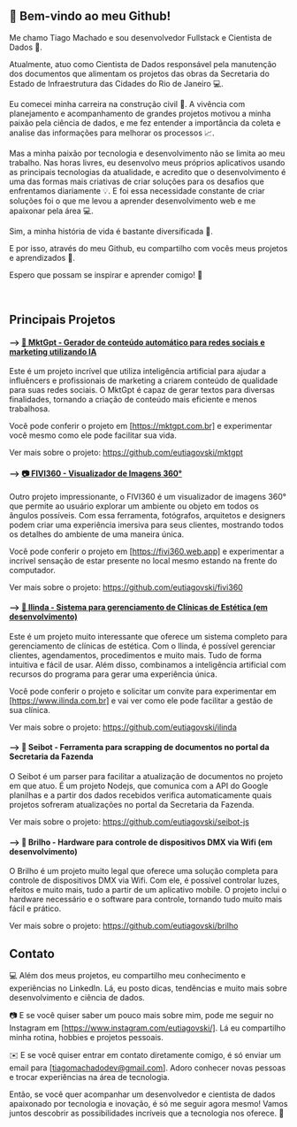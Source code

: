 ## 👋 Bem-vindo ao meu Github!

Me chamo Tiago Machado e sou desenvolvedor Fullstack e Cientista de Dados 🚀.

Atualmente, atuo como Cientista de Dados responsável pela manutenção dos documentos que alimentam os projetos das obras da Secretaria do Estado de Infraestrutura das Cidades do Rio de Janeiro 💻.

Eu comecei minha carreira na construção civil 🔨. A vivência com planejamento e acompanhamento de grandes projetos motivou a minha paixão pela ciência de dados, e me fez entender a importância da coleta e analise das informações para melhorar os processos 📈.


Mas a minha paixão por tecnologia e desenvolvimento não se limita ao meu trabalho. Nas horas livres, eu desenvolvo meus próprios aplicativos usando as principais tecnologias da atualidade, e acredito que o desenvolvimento é uma das formas mais criativas de criar soluções para os desafios que enfrentamos diariamente 💡. E foi essa necessidade constante de criar soluções foi o que me levou a aprender desenvolvimento web e me apaixonar pela área 💻.


Sim, a minha história de vida é bastante diversificada 🌈.


E por isso, através do meu Github, eu compartilho com vocês meus projetos e aprendizados 🤝.

Espero que possam se inspirar e aprender comigo! 🌟

</br>

## Principais Projetos

#### --> <a href='https://mktgpt.com.br' target='_blank'>🚀 MktGpt - Gerador de conteúdo automático para redes sociais e marketing utilizando IA</a>

Este é um projeto incrível que utiliza inteligência artificial para ajudar a influêncers e profissionais de marketing a criarem conteúdo de qualidade para suas redes sociais. O MktGpt é capaz de gerar textos para diversas finalidades, tornando a criação de conteúdo mais eficiente e menos trabalhosa. 

Você pode conferir o projeto em [https://mktgpt.com.br] e experimentar você mesmo como ele pode facilitar sua vida.

Ver mais sobre o projeto: https://github.com/eutiagovski/mktgpt
</br>

#### --> <a href='https://fivi360.web.app' target='_blank'>📷 FIVI360 - Visualizador de Imagens 360°</a>

Outro projeto impressionante, o FIVI360 é um visualizador de imagens 360° que permite ao usuário explorar um ambiente ou objeto em todos os ângulos possíveis. Com essa ferramenta, fotógrafos, arquitetos e designers podem criar uma experiência imersiva para seus clientes, mostrando todos os detalhes do ambiente de uma maneira única. 

Você pode conferir o projeto em [https://fivi360.web.app] e experimentar a incrível sensação de estar presente no local mesmo estando na frente do computador.

Ver mais sobre o projeto: https://github.com/eutiagovski/fivi360
</br>

#### --> <a href='https://www.ilinda.com.br' target='_blank'>💆 Ilinda - Sistema para gerenciamento de Clínicas de Estética (em desenvolvimento)</a>

Este é um projeto muito interessante que oferece um sistema completo para gerenciamento de clínicas de estética. Com o Ilinda, é possível gerenciar clientes, agendamentos, procedimentos e muito mais. Tudo de forma intuitiva e fácil de usar. Além disso, combinamos a inteligência artificial com recursos do programa para gerar uma experiência única.

 Você pode conferir o projeto e solicitar um convite para experimentar em [https://www.ilinda.com.br] e vai ver como ele pode facilitar a gestão de sua clínica.

Ver mais sobre o projeto: https://github.com/eutiagovski/ilinda
</br>

#### --> 🌟 Seibot - Ferramenta para scrapping de documentos no portal da Secretaria da Fazenda

O Seibot é um parser para facilitar a atualização de documentos no projeto em que atuo. É um projeto Nodejs, que comunica com a API do Google planilhas e a partir dos dados recebidos verifica automaticamente quais projetos sofreram atualizações no portal da Secretaria da Fazenda.

Ver mais sobre o projeto: https://github.com/eutiagovski/seibot-js
</br>

#### --> 🌟 Brilho - Hardware para controle de dispositivos DMX via Wifi (em desenvolvimento)

O Brilho é um projeto muito legal que oferece uma solução completa para controle de dispositivos DMX via Wifi. Com ele, é possível controlar luzes, efeitos e muito mais, tudo a partir de um aplicativo mobile. O projeto inclui o hardware necessário e o software para controle, tornando tudo muito mais fácil e prático.

Ver mais sobre o projeto: https://github.com/eutiagovski/brilho
</br>

## Contato

💻 Além dos meus projetos, eu compartilho meu conhecimento e experiências no LinkedIn. Lá, eu posto dicas, tendências e muito mais sobre desenvolvimento e ciência de dados.

📷 E se você quiser saber um pouco mais sobre mim, pode me seguir no Instagram em [https://www.instagram.com/eutiagovski/]. Lá eu compartilho minha rotina, hobbies e projetos pessoais.

✉️ E se você quiser entrar em contato diretamente comigo, é só enviar um email para [tiagomachadodev@gmail.com]. Adoro conhecer novas pessoas e trocar experiências na área de tecnologia.

Então, se você quer acompanhar um desenvolvedor e cientista de dados apaixonado por tecnologia e inovação, é só me seguir agora mesmo! Vamos juntos descobrir as possibilidades incríveis que a tecnologia nos oferece. 🚀
